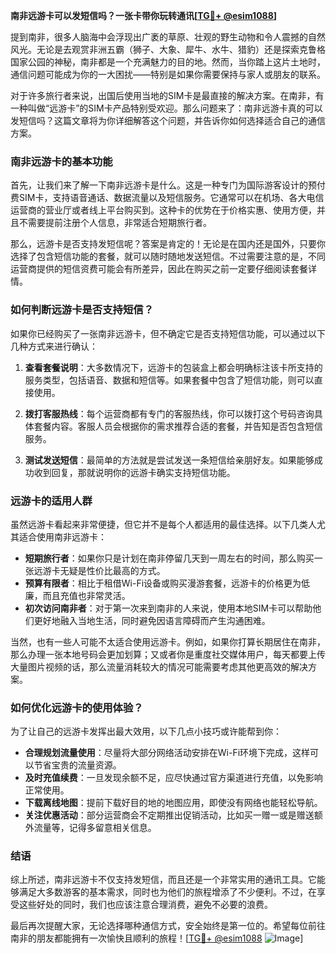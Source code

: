 **南非远游卡可以发短信吗？一张卡带你玩转通讯[[TG💪+ @esim1088](https://t.me/s/esim1088)]**

提到南非，很多人脑海中会浮现出广袤的草原、壮观的野生动物和令人震撼的自然风光。无论是去观赏非洲五霸（狮子、大象、犀牛、水牛、猎豹）还是探索克鲁格国家公园的神秘，南非都是一个充满魅力的目的地。然而，当你踏上这片土地时，通信问题可能成为你的一大困扰——特别是如果你需要保持与家人或朋友的联系。

对于许多旅行者来说，出国后使用当地的SIM卡是最直接的解决方案。在南非，有一种叫做“远游卡”的SIM卡产品特别受欢迎。那么问题来了：南非远游卡真的可以发短信吗？这篇文章将为你详细解答这个问题，并告诉你如何选择适合自己的通信方案。

### 南非远游卡的基本功能

首先，让我们来了解一下南非远游卡是什么。这是一种专门为国际游客设计的预付费SIM卡，支持语音通话、数据流量以及短信服务。它通常可以在机场、各大电信运营商的营业厅或者线上平台购买到。这种卡的优势在于价格实惠、使用方便，并且不需要提前注册个人信息，非常适合短期旅行者。

那么，远游卡是否支持发短信呢？答案是肯定的！无论是在国内还是国外，只要你选择了包含短信功能的套餐，就可以随时随地发送短信。不过需要注意的是，不同运营商提供的短信资费可能会有所差异，因此在购买之前一定要仔细阅读套餐详情。

### 如何判断远游卡是否支持短信？

如果你已经购买了一张南非远游卡，但不确定它是否支持短信功能，可以通过以下几种方式来进行确认：

1. **查看套餐说明**：大多数情况下，远游卡的包装盒上都会明确标注该卡所支持的服务类型，包括语音、数据和短信等。如果套餐中包含了短信功能，则可以直接使用。

2. **拨打客服热线**：每个运营商都有专门的客服热线，你可以拨打这个号码咨询具体套餐内容。客服人员会根据你的需求推荐合适的套餐，并告知是否包含短信服务。

3. **测试发送短信**：最简单的方法就是尝试发送一条短信给亲朋好友。如果能够成功收到回复，那就说明你的远游卡确实支持短信功能。

### 远游卡的适用人群

虽然远游卡看起来非常便捷，但它并不是每个人都适用的最佳选择。以下几类人尤其适合使用南非远游卡：

- **短期旅行者**：如果你只是计划在南非停留几天到一周左右的时间，那么购买一张远游卡无疑是性价比最高的方式。
- **预算有限者**：相比于租借Wi-Fi设备或购买漫游套餐，远游卡的价格更为低廉，而且充值也非常灵活。
- **初次访问南非者**：对于第一次来到南非的人来说，使用本地SIM卡可以帮助他们更好地融入当地生活，同时避免因语言障碍而产生沟通困难。

当然，也有一些人可能不太适合使用远游卡。例如，如果你打算长期居住在南非，那么办理一张本地号码会更加划算；又或者你是重度社交媒体用户，每天都要上传大量图片视频的话，那么流量消耗较大的情况可能需要考虑其他更高效的解决方案。

### 如何优化远游卡的使用体验？

为了让自己的远游卡发挥出最大效用，以下几点小技巧或许能帮到你：

- **合理规划流量使用**：尽量将大部分网络活动安排在Wi-Fi环境下完成，这样可以节省宝贵的流量资源。
- **及时充值续费**：一旦发现余额不足，应尽快通过官方渠道进行充值，以免影响正常使用。
- **下载离线地图**：提前下载好目的地的地图应用，即使没有网络也能轻松导航。
- **关注优惠活动**：部分运营商会不定期推出促销活动，比如买一赠一或是赠送额外流量等，记得多留意相关信息。

### 结语

综上所述，南非远游卡不仅支持发短信，而且还是一个非常实用的通讯工具。它能够满足大多数游客的基本需求，同时也为他们的旅程增添了不少便利。不过，在享受这些好处的同时，我们也应该注意合理消费，避免不必要的浪费。

最后再次提醒大家，无论选择哪种通信方式，安全始终是第一位的。希望每位前往南非的朋友都能拥有一次愉快且顺利的旅程！[[TG💪+ @esim1088](https://t.me/s/esim1088) ![Image](https://i.postimg.cc/4NQfJmqS/Snipaste-2025-05-13-00-14-12.png)]
